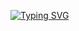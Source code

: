 [![Typing SVG](https://readme-typing-svg.herokuapp.com?color=%2336BCF7&lines=Here+is+Ala-Too+bot)](https://git.io/typing-svg)
